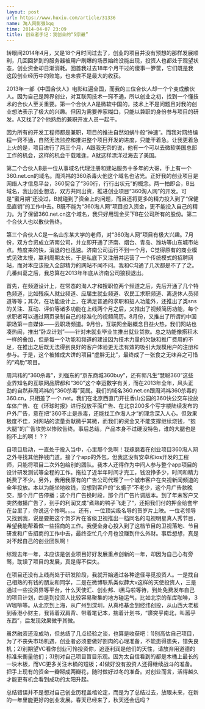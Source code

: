 ```yaml
---
layout: post
url: https://www.huxiu.com/article/31336
name: 淘人网彭强1qq
time: 2014-04-07 23:09
title: 创业者手记：我创业的“5宗最”
---
```

转眼间2014年4月，又是18个月时间过去了，创业的项目并没有预想的那样发展顺利，几回回梦到的服务器被用户刷爆的场景始终没能出现，投资人也都处于观望状态，创业资金却日渐消耗。回首我过去18年个月干过的傻事一箩筐，它们既是我这段创业经历中的败笔，也未尝不是最大的收获。

2013年一部《中国合伙人》电影红遍全国，而我的三位合伙人却一个个变成散伙人。因为自己是跨界创业，对互联网技术一窍不通，所以创业之初，找到一个懂技术的合伙人至关重要。第一个合伙人A是微软中国的，技术上不是问题且对我的创业想法表示了极大的兴趣。但因为需要养家糊口，只能以兼职的身份参与项目的研发。A又找了2个他熟悉的兼职开发人员一起干。

因为所有的开发工程师都是兼职，项目的推进自然如蜗牛般“神速”。而我对网络编程一窍不通，自然无法监控和推进整个项目开发的进度，只能干着急。让我更着急上火的是，项目进行了两三个月，A跟我无奈的说，他有一个可以去微软美国总部工作的机会，这样的机会千载难逢。A就这样漂洋过海去了美国。

第二个合伙人B是一位从事域名代理注册和建站服务十多年的大哥，手上有一个360.net.cn的域名。周鸿祎的360杀毒火他这个域名也沾光。正好我的创业项目是网络人才信息平台，360契合了“360行，行行出状元”的概念。两一拍即合，B出域名，我出创业想法，双方共同出资，推进创业项目“360淘人网”的开发。可是“蜜月期”还没过，B就碰到了资金上的问题，而且还将更多的精力投入到了“保健品直销”的工作中去。B既不能为“360淘人网”项目投入资金，更不能投入自己的精力。为了保留360.net.cn这个域名，我只好用现金买下B在公司所有的股份。第二个合伙人也以散伙告终。

第三个合伙人C是一名山东某大学的老师，对“360淘人网”项目有极大兴趣。7月份，双方合资成立济南公司，并立即开通了济南、烟台、青岛、潍坊等山东城市站点。热度来的快，消退的也迅速。济南公司运行不到一个月，C觉得原有的商业模式见效太慢，赢利周期太长，于是私底下又注册并运营了一个传统模式的招聘网站，而对本应该投入全部精力的网站不闻不问。我和C沟通了几次都是不了了之。几番纠葛之后，我总算在2013年年底从济南公司狼狈退出。

首先，在频道设计上，在常态的淘人才和搜职位两个频道之后，先后开通了几个特色频道，比如残疾人就业频道、应届生就业频道、农民工求职频道、离退休人员频道等等；其次，在功能设计上，在满足普通的求职和招人功能外，还推出了类sns的关注、互动、评价等诸多功能在上线两个月之后，又推出了视频简历功能，每个求职者可以通过网页录制自己的标准化的视频简历。8月份，又推出了所谓的中国职场第一自媒体——云职场频道。9月份，互联网金融概念日益火热，我们网站也凑热闹，推出“卧龙计划”——针对未就业毕业生推出就业贷款。总之功能像搭积木一样的叠加，但是每一个功能和频道的建设因为技术力量的欠缺和推广费用的不足，在推出之后既无法得到良好的客户体验更无法有效的吸引大规模用户的注册和参与。于是，这个被摊成大饼的项目“虚胖无比”，最终成了一张食之无味弃之可惜的“鸡肋”项目。

周鸿祎的“360杀毒”，刘强东的“京东商城360buy”，还有郭凡生“慧聪360”这些业界知名的互联网品牌都和“360”这个幸运数字有关，而在2013年全年，风头正劲的自然非周鸿祎的“360杀毒”莫属。我们的域名360.net.cn跟周鸿祎360杀毒的360.cn，只相差了一个.net。我们在北京西直门开往香山公园的360快公交车投放车体广告、在《环球时报》进行投放平面广告、在北京200多个写字楼陆续发布的户外广告，意在把“360不止是杀毒，还能找工作淘人才”的理念深入人心。但效果极度不佳，对网站的流量贡献微乎其微，而我们的资金又不能支撑继续烧钱，“抱大腿”的广告攻势以惨败告终。事后总结，产品本身不过硬没特色，谁的大腿也是抱不上的啊！ ? ?

自项目启动，一直处于投入当中，心里那个急啊！我琢磨着在创业项目360淘人网之外寻找其他挣钱门道。接了个app的外包，但我这没有安卓和ios开发的工程师，只能将项目二次外包给别的团队。我本人还得作为中间人参与整个app项目的设计研发测试等全程的工作。拖拉了近半年时间才完工，钱没挣多少，时间和精力耗费了不少。另外，我用我原有的广告公司代理了一个城市客户在央视新闻频道的全年投放。本以为能坐地收钱，没想到客户的“幺蛾子”不老少，这个月广告款晚交，那个月广告停播；这个月广告换时段，那个月广告片调版本。到了年末客户又突然撤播广告了，到手的利润又成“煮熟的鸭子飞走了“，还把我们付的押金给套牢在台里了，你说这个惨啊。。。。还有，一位顶尖级名导的贺岁片上映。一位老领导又找到我，说是要把这个贺岁片在省级卫视推出一档同名的电视明星真人秀节目，希望我能帮着做一些招商的工作。我便全身心投入到了这档节目的卫视落地、节目研发和广告招商的工作中去，最终空忙几个月也没赚到什么外财。事后想想，真是对不起自己的创业团队啊！

综观去年一年，本应该是创业项目好好发展重点创新的一年，却因为自己心有旁骛，耽误了项目的发展，真是得不偿失。

在项目还没有上线尚处于研发阶段，我就开始通过各种途径寻觅投资人。一是找自己相熟的有钱的朋友和同学，二是在微博联系类似薛大v这样的天使投资人，三是通过一些投资界等平台，什么天使汇、创业邦、i黑马啦等待，到处免费发布自己的项目计划，四是到投资人比较容易聚集的地方碰运气，比如北京的车库咖啡，３Ｗ咖啡等。从北京到上海，从广州到深圳，从真格基金到经纬创投，从山西大老板到香港小财主，我背着双肩背、带着笔记本，揣着计划书，“隳突乎南北，叫嚣乎东西”，后发现效果微乎其微。

虽然融资还没成功，但总结了几点经验之谈，也算是收获吧：1)别高估自己项目，为了不丧失市场机遇，创业者必须要做好割肉的心理准备，不能患得患失，错失良机；2)别期望VC看你创业可怜投资你，追逐利润是他们的天性，请放弃用道德的标准来衡量他们；3)别对自己项目盲目乐观。因为太自信看到的都是木桶上最长的一块木板，而VC更多关注木桶的短板；4)做好没有投资人还得继续战斗的准备。把手上现有的资金一瓣掰成两瓣花，随时做好过冬的准备。对创业而言，活得越久才能更有机会看到成功的太阳升起。

总结错误并不是想对自己创业历程盖棺论定，而是为了总结过去，放眼未来，在新的一年里能更好的创业发展。春天已经来了，秋天还会远吗？

